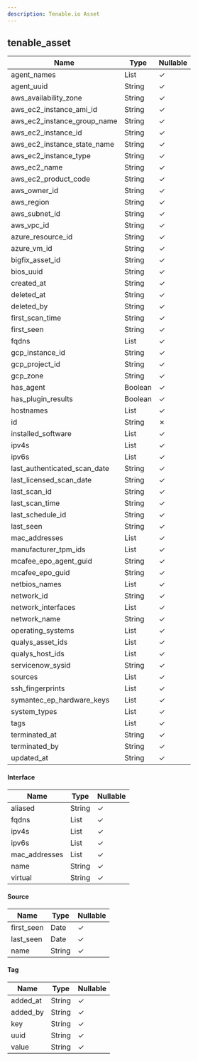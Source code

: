 ```yaml
---
description: Tenable.io Asset
---
```

tenable_asset
-------------

| **Name**                     | **Type**        | **Nullable** |
| ---------------------------- | --------------- | ------------ |
| agent_names                  | List<String>    | &check;      |
| agent_uuid                   | String          | &check;      |
| aws_availability_zone        | String          | &check;      |
| aws_ec2_instance_ami_id      | String          | &check;      |
| aws_ec2_instance_group_name  | String          | &check;      |
| aws_ec2_instance_id          | String          | &check;      |
| aws_ec2_instance_state_name  | String          | &check;      |
| aws_ec2_instance_type        | String          | &check;      |
| aws_ec2_name                 | String          | &check;      |
| aws_ec2_product_code         | String          | &check;      |
| aws_owner_id                 | String          | &check;      |
| aws_region                   | String          | &check;      |
| aws_subnet_id                | String          | &check;      |
| aws_vpc_id                   | String          | &check;      |
| azure_resource_id            | String          | &check;      |
| azure_vm_id                  | String          | &check;      |
| bigfix_asset_id              | String          | &check;      |
| bios_uuid                    | String          | &check;      |
| created_at                   | String          | &check;      |
| deleted_at                   | String          | &check;      |
| deleted_by                   | String          | &check;      |
| first_scan_time              | String          | &check;      |
| first_seen                   | String          | &check;      |
| fqdns                        | List<String>    | &check;      |
| gcp_instance_id              | String          | &check;      |
| gcp_project_id               | String          | &check;      |
| gcp_zone                     | String          | &check;      |
| has_agent                    | Boolean         | &check;      |
| has_plugin_results           | Boolean         | &check;      |
| hostnames                    | List<String>    | &check;      |
| id                           | String          | &cross;      |
| installed_software           | List<String>    | &check;      |
| ipv4s                        | List<String>    | &check;      |
| ipv6s                        | List<String>    | &check;      |
| last_authenticated_scan_date | String          | &check;      |
| last_licensed_scan_date      | String          | &check;      |
| last_scan_id                 | String          | &check;      |
| last_scan_time               | String          | &check;      |
| last_schedule_id             | String          | &check;      |
| last_seen                    | String          | &check;      |
| mac_addresses                | List<String>    | &check;      |
| manufacturer_tpm_ids         | List<String>    | &check;      |
| mcafee_epo_agent_guid        | String          | &check;      |
| mcafee_epo_guid              | String          | &check;      |
| netbios_names                | List<String>    | &check;      |
| network_id                   | String          | &check;      |
| network_interfaces           | List<Interface> | &check;      |
| network_name                 | String          | &check;      |
| operating_systems            | List<String>    | &check;      |
| qualys_asset_ids             | List<String>    | &check;      |
| qualys_host_ids              | List<String>    | &check;      |
| servicenow_sysid             | String          | &check;      |
| sources                      | List<Source>    | &check;      |
| ssh_fingerprints             | List<String>    | &check;      |
| symantec_ep_hardware_keys    | List<String>    | &check;      |
| system_types                 | List<String>    | &check;      |
| tags                         | List<Tag>       | &check;      |
| terminated_at                | String          | &check;      |
| terminated_by                | String          | &check;      |
| updated_at                   | String          | &check;      |

#### Interface
| **Name**      | **Type**     | **Nullable** |
| ------------- | ------------ | ------------ |
| aliased       | String       | &check;      |
| fqdns         | List<String> | &check;      |
| ipv4s         | List<String> | &check;      |
| ipv6s         | List<String> | &check;      |
| mac_addresses | List<String> | &check;      |
| name          | String       | &check;      |
| virtual       | String       | &check;      |

#### Source
| **Name**   | **Type** | **Nullable** |
| ---------- | -------- | ------------ |
| first_seen | Date     | &check;      |
| last_seen  | Date     | &check;      |
| name       | String   | &check;      |

#### Tag
| **Name** | **Type** | **Nullable** |
| -------- | -------- | ------------ |
| added_at | String   | &check;      |
| added_by | String   | &check;      |
| key      | String   | &check;      |
| uuid     | String   | &check;      |
| value    | String   | &check;      |
